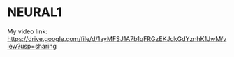 # NEURAL1
My video link: https://drive.google.com/file/d/1ayMFSJ1A7b1qFRGzEKJdkGdYznhK1JwM/view?usp=sharing
